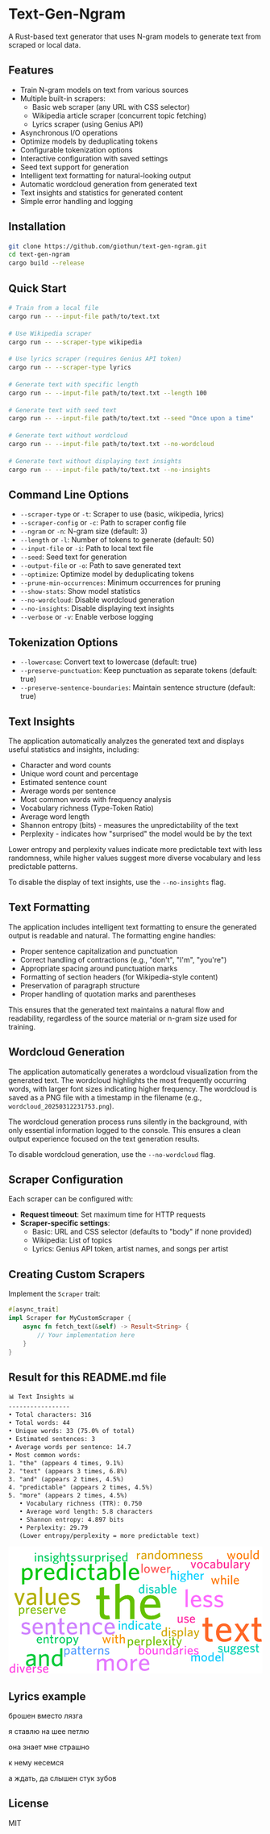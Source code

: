 # Text-Gen-Ngram

A Rust-based text generator that uses N-gram models to generate text from scraped or local data.

## Features

- Train N-gram models on text from various sources
- Multiple built-in scrapers:
    - Basic web scraper (any URL with CSS selector)
    - Wikipedia article scraper (concurrent topic fetching)
    - Lyrics scraper (using Genius API)
- Asynchronous I/O operations
- Optimize models by deduplicating tokens
- Configurable tokenization options
- Interactive configuration with saved settings
- Seed text support for generation
- Intelligent text formatting for natural-looking output
- Automatic wordcloud generation from generated text
- Text insights and statistics for generated content
- Simple error handling and logging

## Installation

```bash
git clone https://github.com/giothun/text-gen-ngram.git
cd text-gen-ngram
cargo build --release
```

## Quick Start

```bash
# Train from a local file
cargo run -- --input-file path/to/text.txt

# Use Wikipedia scraper
cargo run -- --scraper-type wikipedia

# Use lyrics scraper (requires Genius API token)
cargo run -- --scraper-type lyrics

# Generate text with specific length
cargo run -- --input-file path/to/text.txt --length 100

# Generate text with seed text
cargo run -- --input-file path/to/text.txt --seed "Once upon a time"

# Generate text without wordcloud
cargo run -- --input-file path/to/text.txt --no-wordcloud

# Generate text without displaying text insights
cargo run -- --input-file path/to/text.txt --no-insights
```

## Command Line Options

- `--scraper-type` or `-t`: Scraper to use (basic, wikipedia, lyrics)
- `--scraper-config` or `-c`: Path to scraper config file
- `--ngram` or `-n`: N-gram size (default: 3)
- `--length` or `-l`: Number of tokens to generate (default: 50)
- `--input-file` or `-i`: Path to local text file
- `--seed`: Seed text for generation
- `--output-file` or `-o`: Path to save generated text
- `--optimize`: Optimize model by deduplicating tokens
- `--prune-min-occurrences`: Minimum occurrences for pruning
- `--show-stats`: Show model statistics
- `--no-wordcloud`: Disable wordcloud generation
- `--no-insights`: Disable displaying text insights
- `--verbose` or `-v`: Enable verbose logging

## Tokenization Options

- `--lowercase`: Convert text to lowercase (default: true)
- `--preserve-punctuation`: Keep punctuation as separate tokens (default: true)
- `--preserve-sentence-boundaries`: Maintain sentence structure (default: true)

## Text Insights

The application automatically analyzes the generated text and displays useful statistics and insights, including:

- Character and word counts
- Unique word count and percentage
- Estimated sentence count
- Average words per sentence
- Most common words with frequency analysis
- Vocabulary richness (Type-Token Ratio)
- Average word length
- Shannon entropy (bits) - measures the unpredictability of the text
- Perplexity - indicates how "surprised" the model would be by the text

Lower entropy and perplexity values indicate more predictable text with less randomness, while higher values suggest
more diverse vocabulary and less predictable patterns.

To disable the display of text insights, use the `--no-insights` flag.

## Text Formatting

The application includes intelligent text formatting to ensure the generated output is readable and natural. The
formatting engine handles:

- Proper sentence capitalization and punctuation
- Correct handling of contractions (e.g., "don't", "I'm", "you're")
- Appropriate spacing around punctuation marks
- Formatting of section headers (for Wikipedia-style content)
- Preservation of paragraph structure
- Proper handling of quotation marks and parentheses

This ensures that the generated text maintains a natural flow and readability, regardless of the source material or
n-gram size used for training.

## Wordcloud Generation

The application automatically generates a wordcloud visualization from the generated text. The wordcloud highlights the
most frequently occurring words, with larger font sizes indicating higher frequency. The wordcloud is saved as a PNG
file with a timestamp in the filename (e.g., `wordcloud_20250312231753.png`).

The wordcloud generation process runs silently in the background, with only essential information logged to the console.
This ensures a clean output experience focused on the text generation results.

To disable wordcloud generation, use the `--no-wordcloud` flag.

## Scraper Configuration

Each scraper can be configured with:

- **Request timeout**: Set maximum time for HTTP requests
- **Scraper-specific settings**:
    - Basic: URL and CSS selector (defaults to "body" if none provided)
    - Wikipedia: List of topics
    - Lyrics: Genius API token, artist names, and songs per artist

## Creating Custom Scrapers

Implement the `Scraper` trait:

```rust
#[async_trait]
impl Scraper for MyCustomScraper {
    async fn fetch_text(&self) -> Result<String> {
        // Your implementation here
    }
}
```

## Result for this README.md file
```
📊 Text Insights 📊
-----------------
• Total characters: 316
• Total words: 44
• Unique words: 33 (75.0% of total)
• Estimated sentences: 3
• Average words per sentence: 14.7
• Most common words:
1. "the" (appears 4 times, 9.1%)
2. "text" (appears 3 times, 6.8%)
3. "and" (appears 2 times, 4.5%)
4. "predictable" (appears 2 times, 4.5%)
5. "more" (appears 2 times, 4.5%)
   • Vocabulary richness (TTR): 0.750
   • Average word length: 5.8 characters
   • Shannon entropy: 4.897 bits
   • Perplexity: 29.79
   (Lower entropy/perplexity = more predictable text)
```
![wordcloud](wordcloud_20250313010202.png)

## Lyrics example

брошен вместо лязга

я ставлю на шее петлю

она знает мне страшно

к нему несемся

а ждать, да слышен стук зубов

## License

MIT
